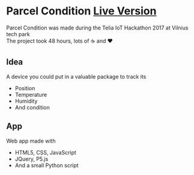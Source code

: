 # Parcel Condition [Live Version](https://mkrupaukas.github.io/Parcel-Condition)
Parcel Condition was made during the Telia IoT Hackathon 2017 at Vilnius tech park  
The project took 48 hours, lots of :coffee: and :heart:
## Idea
A device you could put in a valuable package to track its
* Position
* Temperature
* Humidity
* And condition
## App
Web app made with
* HTML5, CSS, JavaScript
* JQuery, P5.js
* And a small Python script
